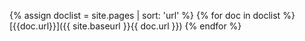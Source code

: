 {% assign doclist = site.pages | sort: 'url'  %}
{% for doc in doclist %}
[{{doc.url}}]({{ site.baseurl }}{{ doc.url }})
{% endfor %}

<!---
{% assign doclist = site.pages | sort: 'url'  %}
 <ul>
    {% for doc in doclist %}
         {% if doc.name contains '.md' or doc.name contains '.html' %}
             <li><a href="{{ site.baseurl }}{{ doc.url }}">{{ doc.url }}</a></li>
         {% endif %}
     {% endfor %}
 </ul>
-->
